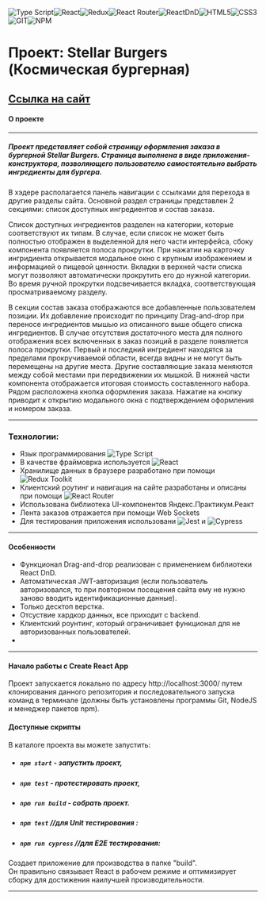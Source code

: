 ![Type Script](https://img.shields.io/badge/-TypeScript-000?logo=typescript&logoColor=3178C6&style=flat)![React](https://img.shields.io/badge/-React-000?&logo=React)![Redux](https://img.shields.io/badge/-ReduxToolkit-000?logo=Redux&logoColor=764ABC&style=flat)![React Router](https://img.shields.io/badge/-ReactRouter-000?logo=reactrouter&logoColor=CA4245&style=flat)![ReactDnD](https://img.shields.io/badge/-ReactDnD-000?logo=React&logoColor=3178C6&style=flat)![HTML5](https://img.shields.io/badge/-HTML5-000?&logo=HTML5)![CSS3](https://img.shields.io/badge/-CSS3-000?&logo=CSS3)![GIT](https://img.shields.io/badge/-GIT-000?&logo=GIT)![NPM](https://img.shields.io/badge/-NPM-000?logo=npm&logoColor=CC3534&style=flat)
# Проект: Stellar Burgers (Космическая бургерная)
## [Ссылка на сайт](https://kaililya.github.io/react-stellar-burger/)
#### О проекте

---

##### Проект представляет собой страницу оформления заказа в бургерной Stellar Burgers. Страница выполнена в виде приложения-конструктора, позволяющего пользователю самостоятельно выбрать ингредиенты для бургера.

В хэдере располагается панель навигации c ссылками для перехода в другие разделы сайта. Основной раздел страницы представлен 2 секциями: список доступных ингредиентов и состав заказа.

Список доступных ингредиентов разделен на категории, которые соответствуют их типам. В случае, если список не может быть полностью отображен в выделенной для него части интерфейса, сбоку компонента появляется полоса прокрутки. При нажатии на карточку ингридиента открывается модальное окно с крупным изображением и информацией о пищевой ценности. Вкладки в верхней части списка могут позволяют автоматически прокрутить его до нужной категории. Во время ручной прокрутки подсвечивается вкладка, соответствующая просматриваемому разделу.

В секции состав заказа отображаются все добавленные пользователем позиции. Их добавление происходит по принципу Drag-and-drop при переносе ингредиентов мышью из описанного выше общего списка ингредиентов. В случае отсутствия достаточного места для полного отображения всех включенных в заказ позиций в разделе появляется полоса прокрутки. Первый и последний ингредиент находятся за пределами прокручиваемой области, всегда видны и не могут быть перемещены на другие места. Другие составляющие заказа меняются между собой местами при передвижении их мышкой. В нижней части компонента отображается итоговая стоимость составленного набора. Рядом расположена кнопка оформления заказа. Нажатие на кнопку приводит к открытию модального окна с подтверждением оформления и номером заказа.

---

### Технологии:
+ Язык программирования ![Type Script](https://img.shields.io/badge/-TypeScript-000?logo=typescript&logoColor=3178C6&style=flat)
 + В качестве фраймоврка используется ![React](https://img.shields.io/badge/-React-000?&logo=React) 
 + Хранилище данных в браузере разработано при помощи ![Redux Toolkit](https://img.shields.io/badge/-ReduxToolkit-000?logo=Redux&logoColor=764ABC&style=flat)
 + Клиентский роутинг и навигация на сайте разработаны и описаны при помощи ![React Router](https://img.shields.io/badge/-ReactRouter-000?logo=reactrouter&logoColor=CA4245&style=flat)
 + Использована библиотека UI-компонентов Яндекс.Практикум.Реакт
 + Лента заказов отражается при помощи Web Sockets
 + Для тестирования приложения использовани ![Jest](https://img.shields.io/badge/-Jest-000?logo=jest&logoColor=764ABC&style=flat) и ![Cypress](https://img.shields.io/badge/-Cypress-000?logo=cypress&logoColor=764ABC&style=flat)


---

#### Особенности
 + Функционал Drag-and-drop реализован с применением библиотеки React DnD.
 + Автоматическая JWT-авторизация (если пользователь авторизовался, то при повторном посещения сайта ему не нужно заново вводить идентификационные данные).
 + Только десктоп верстка.
 + Отсуствие хардкор данных, все приходит с backend.
 + Клиентский роунтинг, который ограничивает функционал для не авторизованных пользователей.
 + 


---

#### Начало работы с Create React App
Проект запускается локально по адресу http://localhost:3000/ путем клонирования данного репозитория и последовательного запуска команд в терминале (должны быть установлены программы Git, NodeJS и менеджер пакетов npm).


#### Доступные скрипты

В каталоге проекта вы можете запустить:

- ##### `npm start` - запустить проект,

- ##### `npm test` - протестировать проект,

- ##### `npm run build` - собрать проект.
 
- ##### `npm test` //для Unit тестирования :

- ##### `npm run cypress` //для E2E тестирования:


Создает приложение для производства в папке "build".\
Он правильно связывает React в рабочем режиме и оптимизирует сборку для достижения наилучшей производительности.

---

